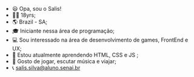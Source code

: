 - 😃 Opa, sou o Salis!
- 👨‍🦱 18yrs;
- 🌎 Brazil - SA;
- 🎓 Iniciante nessa área de programação;
- 💻 Sou interessado na área de desenvolvimento de games, FrontEnd e UX;
- 🤔 Estou atualmente aprendendo HTML, CSS e JS ;
- 🤩 Gosto de jogar, escutar música e viajar;
- 📞 salis.silva@aluno.senai.br 

<!---
SalisSilva337/SalisSilva337 is a ✨ special ✨ repository because its `README.md` (this file) appears on your GitHub profile.
You can click the Preview link to take a look at your changes.
--->
